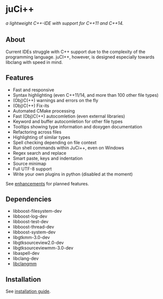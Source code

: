 # juCi++
###### a lightweight C++-IDE with support for C++11 and C++14.
## About
Current IDEs struggle with C++ support due to the complexity of
the programming language. juCI++, however, is designed especially 
towards libclang with speed in mind. 

## Features
* Fast and responsive
* Syntax highlighting (even C++11/14, and more than 100 other file types)
* (Obj)C(++) warnings and errors on the fly
* (Obj)C(++) Fix-its
* Automated CMake processing
* Fast (Obj)C(++) autocomletion (even external libraries)
* Keyword and buffer autocomletion for other file types
* Tooltips showing type information and doxygen documentation
* Refactoring across files
* Highlighting of similar types
* Spell checking depending on file context
* Run shell commands within JuCi++, even on Windows
* Regex search and replace
* Smart paste, keys and indentation
* Source minimap
* Full UTF-8 support
* Write your own plugins in python (disabled at the moment)

See [enhancements](https://github.com/cppit/jucipp/labels/enhancement) for planned features.

## Dependencies ##
* libboost-filesystem-dev 
* libboost-log-dev 
* libboost-test-dev 
* libboost-thread-dev 
* libboost-system-dev 
* libgtkmm-3.0-dev 
* libgtksourceview2.0-dev 
* libgtksourceviewmm-3.0-dev
* libaspell-dev
* libclang-dev
* [libclangmm](http://github.com/cppit/libclangmm/)

## Installation ##
See [installation guide](http://github.com/cppit/jucipp/blob/master/docs/install.md).
